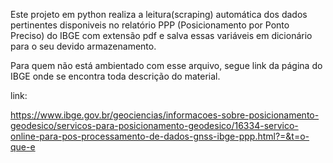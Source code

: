 Este projeto em python realiza a leitura(scraping) automática dos dados pertinentes disponiveis no relatório PPP (Posicionamento por Ponto Preciso) do IBGE com extensão pdf e salva essas variáveis em dicionário para o seu devido armazenamento.

Para quem não está ambientado com esse arquivo, segue link da página do IBGE onde se encontra toda descrição do material.

link:

https://www.ibge.gov.br/geociencias/informacoes-sobre-posicionamento-geodesico/servicos-para-posicionamento-geodesico/16334-servico-online-para-pos-processamento-de-dados-gnss-ibge-ppp.html?=&t=o-que-e


